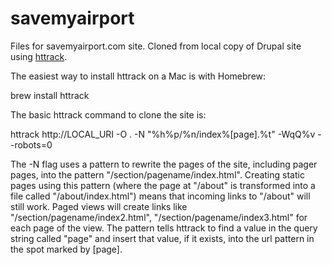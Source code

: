 savemyairport
=============

Files for savemyairport.com site. Cloned from local copy of Drupal site using [httrack](http://www.httrack.com/).

The easiest way to install httrack on a Mac is with Homebrew:

brew install httrack

The basic httrack command to clone the site is:

httrack http://LOCAL_URI -O . -N "%h%p/%n/index%[page].%t" -WqQ%v --robots=0

The -N flag uses a pattern to rewrite the pages of the site, including pager pages, into the pattern "/section/pagename/index.html". Creating static pages using this pattern (where the page at "/about" is transformed into a file called "/about/index.html") means that incoming links to "/about" will still work. Paged views will create links like "/section/pagename/index2.html", "/section/pagename/index3.html" for each page of the view. The pattern tells httrack to find a value in the query string called "page" and insert that value, if it exists, into the url pattern in the spot marked by [page]. 

